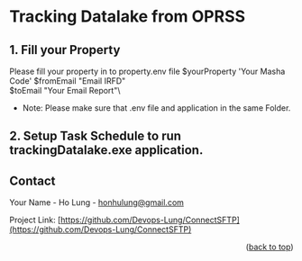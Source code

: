 # Tracking Datalake from OPRSS
## 1. Fill your Property
Please fill your property in to property.env file
$yourProperty 'Your Masha Code' 
$fromEmail "Email IRFD" \
$toEmail "Your Email Report"\
* Note: Please make sure that .env file and application in the same Folder.
## 2. Setup Task Schedule to run trackingDatalake.exe application.

<!-- CONTACT -->
## Contact

Your Name - Ho Lung - honhulung@gmail.com

Project Link: [https://github.com/Devops-Lung/ConnectSFTP](https://github.com/Devops-Lung/ConnectSFTP)

<p align="right">(<a href="#readme-top">back to top</a>)</p>
